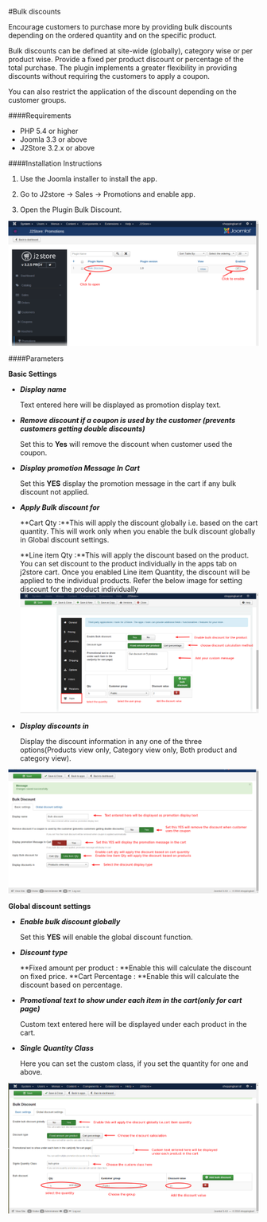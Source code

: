 #Bulk discounts

Encourage customers to purchase more by providing bulk discounts depending on the ordered quantity and on the specific product.

Bulk discounts can be defined at site-wide (globally), category wise or per product wise. Provide a fixed per product discount or percentage of the total purchase. The plugin implements a greater flexibility in providing discounts without requiring the customers to apply a coupon.

You can also restrict the application of the discount depending on the customer groups.

####Requirements

* PHP 5.4 or higher
* Joomla 3.3 or above
* J2Store 3.2.x or above

####Installation Instructions

1. Use the Joomla installer to install the app.

2. Go to J2store -> Sales -> Promotions and enable app.

3. Open the Plugin Bulk Discount.

 ![](assets/images/bulkdiscount_enable.png)

####Parameters

**Basic Settings**

* ***Display name***

     Text entered here will be displayed as promotion display text.

* ***Remove discount if a coupon is used by the customer (prevents customers getting double discounts)***

     Set this to **Yes** will remove the discount when customer used the coupon.

* ***Display promotion Message In Cart***

     Set this **YES** display the promotion message in the cart if any bulk discount not applied.

* ***Apply Bulk discount for***

  **Cart Qty :**This will apply the discount globally i.e. based on the cart quantity. This will work only when you enable the bulk discount globally in Global discount settings.
  
  **Line item Qty :**This will apply the discount based on the product. You can set discount to the product individually in the apps tab on j2store cart. Once you enabled Line item Quantity, the discount will be applied to the individual products.
   Refer the below image for setting discount for the product individually
   ![](assets/images/bulkdiscount_product.png)

* ***Display discounts in***

     Display the discount information in any one of the three options(Products view only, Category view only, Both product and category view).
     
 ![](assets/images/bulkdiscount_basic.png)
     
**Global discount settings**

* ***Enable bulk discount globally***

     Set this **YES** will enable the global discount function.
     
* ***Discount type***

     **Fixed amount per product : **Enable this will calculate the discount on fixed price.
     **Cart Percentage : **Enable this will calculate the discount based on percentage.
     
* ***Promotional text to show under each item in the cart(only for cart page)***

     Custom text entered here will be displayed under each product in the cart.
     
* ***Single Quantity Class***

     Here you can set the custom class, if you set the quantity for one and above.
     
 ![](assets/images/bulkdiscount_global.png)